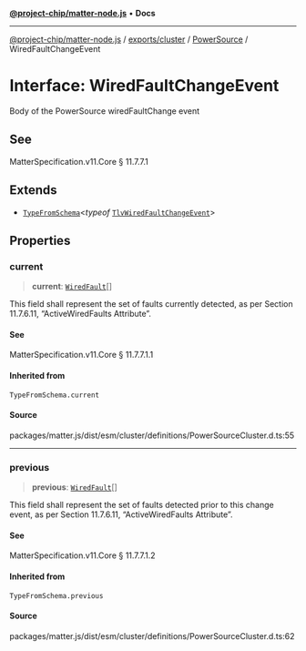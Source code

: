 [**@project-chip/matter-node.js**](../../../../../README.md) • **Docs**

***

[@project-chip/matter-node.js](../../../../../modules.md) / [exports/cluster](../../../README.md) / [PowerSource](../README.md) / WiredFaultChangeEvent

# Interface: WiredFaultChangeEvent

Body of the PowerSource wiredFaultChange event

## See

MatterSpecification.v11.Core § 11.7.7.1

## Extends

- [`TypeFromSchema`](../../../../tlv/README.md#typefromschemas)\<*typeof* [`TlvWiredFaultChangeEvent`](../README.md#tlvwiredfaultchangeevent)\>

## Properties

### current

> **current**: [`WiredFault`](../enumerations/WiredFault.md)[]

This field shall represent the set of faults currently detected, as per Section 11.7.6.11,
“ActiveWiredFaults Attribute”.

#### See

MatterSpecification.v11.Core § 11.7.7.1.1

#### Inherited from

`TypeFromSchema.current`

#### Source

packages/matter.js/dist/esm/cluster/definitions/PowerSourceCluster.d.ts:55

***

### previous

> **previous**: [`WiredFault`](../enumerations/WiredFault.md)[]

This field shall represent the set of faults detected prior to this change event, as per Section 11.7.6.11,
“ActiveWiredFaults Attribute”.

#### See

MatterSpecification.v11.Core § 11.7.7.1.2

#### Inherited from

`TypeFromSchema.previous`

#### Source

packages/matter.js/dist/esm/cluster/definitions/PowerSourceCluster.d.ts:62
